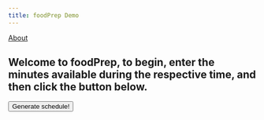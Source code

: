 ```yaml
---
title: foodPrep Demo
---
```

<head>
<meta name="viewport" content="width=device-width, initial-scale=1">
<style>
table{
    table-layout: fixed;
    width: 750px; 
}

.textInputs {
	width: 80px;
}

.truncated {
    display: block;
    white-space: nowrap; /* forces text to single line */
    overflow: hidden;
    text-overflow: ellipsis;
}

.empty {
	background-color: #BB1111;
	width: 84px;
	height: 23px;
}

.dropbtn {
    background-color: #4CAF50;
    color: white;
    padding: 0px;
    font-size: 16px;
    border: none;
	width: 84px;
	height: 23px;
    white-space: nowrap;
}

.dropdown {
    position: relative;
    display: inline-block;
}

.dropdown-content {
    display: none;
    position: absolute;
	white-space: nowrap;
	right: 0;
    background-color: #f1f1f1;
    min-width: 160px;
    box-shadow: 0px 8px 16px 0px rgba(0,0,0,0.2);
    z-index: 1;
}

.dropdown-content b {
    color: black;
    padding: 12px 16px;
    text-decoration: none;
    display: block;
}

.dropdown:hover .dropdown-content {
    display: block;
}

.dropdown:hover .dropbtn {
    background-color: #3e8e41;
}
</style>
</head>
<body>
<a href="/foodPrep/about">About</a>
<h2>Welcome to foodPrep, to begin, enter the minutes available during the respective time, and then click the button below.</h2><p>
<button type="button" onclick="sendData()" id = "butt">Generate schedule!</button>
<table id="stuff">
</table>
<script>
	var day;
	var hour;
	var timeTable = [];
	tableText = '<tr><th>Time</th><th>Sunday</th><th>Monday</th><th>Tuesday</th><th>Wednesday</th><th>Thursday</th><th>Friday</th><th>Saturday</th></tr>';
	for(hour=0; hour<24; hour++){
		tableText += '<tr><td>';
		if(hour == 0 || hour == 12){
			tableText += '12:00 ';
		}else{
			tableText += (hour % 12).toString() + ':00 ';
		}
		if(hour > 11){
			tableText += 'PM';
		}else{
			tableText += 'AM';
		}
		tableText += '</td>';
		var tempArr = [];
		for(day=1; day<8; day++){
			tableText += '<td><input type="number" id="';
			tableText += day.toString() + ',' + hour.toString();
			tableText += '" value="0" class="textInputs"/></td>';
			tempArr.push(0);
		}
		timeTable.push(tempArr);
		tableText += '</tr>';
	}
	var myTable = document.getElementById('stuff');
	myTable.innerHTML = tableText;

	var foodPrepArray = [];
	for(hour=0; hour<24; hour++){
		var foodTempArray = [];
		for(day=0; day<7; day++){
			var inception = [];
			foodTempArray.push(inception);
		}
		foodPrepArray.push(foodTempArray);
	}
	
	function hoverFood(day, hour, index){
		dropDownBox = document.getElementById(day.toString() + ',' + hour.toString() + 'drop');
		tableText = '</button><div class="dropdown-content" id="' + day.toString() + ',' + hour.toString() + 'drop">';
		tableText += '<center><b>' + foodPrepArray[hour][day-1][index].name + '</b></center>';
		tableText += '<b>Preparation Time: ';
		tableText += foodPrepArray[hour][day-1][index].preptime.toString();
		tableText += ' minutes</b><b>Ingredients:</b>';
		var numIng;
		for(numIng = 0; numIng < foodPrepArray[hour][day-1][index].ingredients.length; numIng++){
			tableText += '<b>&emsp;&#8226;';
			tableText += foodPrepArray[hour][day-1][index].ingredients[numIng].name;
			tableText += '</b>';
		}
		tableText += '<b>Steps:</b>';
		var numStep;
		for(numStep = 0; numStep < foodPrepArray[hour][day-1][index].steps.length; numStep++){
			tableText += '<b>&emsp;' + (numStep + 1).toString() + ': ';
			tableText += foodPrepArray[hour][day-1][index].steps[numStep];
			tableText += '</b>';
		}
		
		tableText += '</div></div></td>';
		dropDownBox.innerHTML = tableText;
	}
	
	function sendData() {
		var buttonId = document.getElementById('butt');
		if(buttonId.innerHTML == 'Edit schedule!'){
			buttonId.innerHTML = 'Generate schedule!';
			var day;
			var hour;
			tableText = '<tr><th>Time</th><th>Sunday</th><th>Monday</th><th>Tuesday</th><th>Wednesday</th><th>Thursday</th><th>Friday</th><th>Saturday</th></tr>';
			for(hour=0; hour<24; hour++){
				tableText += '<tr><td>';
				if(hour == 0 || hour == 12){
					tableText += '12:00 ';
				}else{
					tableText += (hour % 12).toString() + ':00 ';
				}
				if(hour > 11){
					tableText += 'PM';
				}else{
					tableText += 'AM';
				}
				tableText += '</td>';
				for(day=1; day<8; day++){
					tableText += '<td><input type="number" id="';
					tableText += day.toString() + ',' + hour.toString();
					tableText += '" value="' + timeTable[hour][day-1].toString() + '" class="textInputs"/></td>';
				}
				tableText += '</tr>';
			}
			var myTable = document.getElementById('stuff');
			myTable.innerHTML = tableText;
			foodPrepArray = [];
			for(hour=0; hour<24; hour++){
				var foodTempArray = [];
				for(day=0; day<7; day++){
					var inception = [];
					foodTempArray.push(inception);
				}
				foodPrepArray.push(foodTempArray);
			}
		}else{
			buttonId.innerHTML = 'Edit schedule!';
			var rawData = [];
			var day;
			var hour;
			var cell;
			var array;
			for(hour = 0; hour < 24; hour++){
				for(day = 1; day < 8; day++){
					cell = document.getElementById(day.toString() + ',' + hour.toString());
					if(parseInt(cell.value) > 0){
						array = {
							start: hour,
							time: parseInt(cell.value),
							day: day-1
						};
						rawData.push(array);
					}
					timeTable[hour][day-1] = parseInt(cell.value);
				}
			}
			var data = JSON.stringify(rawData);
			var XHR = new XMLHttpRequest();

			// Define what happens on successful data submission
			XHR.addEventListener('load', function(event) {
				var obj = JSON.parse(XHR.responseText);
				var day;
				var hour;
				tableText = '<tr><th>Time</th><th>Sunday</th><th>Monday</th><th>Tuesday</th><th>Wednesday</th><th>Thursday</th><th>Friday</th><th>Saturday</th></tr>';
				for(hour=0; hour<24; hour++){
					tableText += '<tr><td>';
					if(hour == 0 || hour == 12){
						tableText += '12:00 ';
					}else{
						tableText += (hour % 12).toString() + ':00 ';
					}
					if(hour > 11){
						tableText += "PM";
					}else{
						tableText += "AM";
					}
					tableText += '</td>';
					for(day=1; day<8; day++){
						tableText += '<td><div class="empty"></div></td>';
					}
					tableText += '</tr>';
				}
				var myTable = document.getElementById('stuff');
				myTable.innerHTML = tableText;
			
				for(day = 1; day < 8; day++){
					for(hour = 0; hour < obj[day-1].length; hour++){
						foodPrepArray[obj[day-1][hour].time][day-1].push(obj[day-1][hour]);
						if(foodPrepArray[obj[day-1][hour].time][day-1].length > 1){
							var optionSelect = document.getElementById(day.toString() + ',' + obj[day-1][hour].time.toString() + 'select');
							var opt = document.createElement("option");
							opt.text = obj[day-1][hour].name;
							opt.onmouseover = "hoverFood(day, hour, 0)";
							optionSelect.add(opt);
						}else{
							tableText = '<td><div class="dropdown"><button class="dropbtn">';
							//tableText += obj[day-1][hour].name;
							tableText += '<select onchange="hoverFood(' + day.toString()+ ', ' + obj[day-1][hour].time.toString() + ', this.selectedIndex);" style="width: 84px" id="' + day.toString() + ',' + obj[day-1][hour].time.toString() + 'select"><center><div class="truncated"><option>' + obj[day-1][hour].name + '</option></select>';
							tableText += '</button><div class="dropdown-content" id="' + day.toString() + ',' + hour.toString() + 'drop">';
							tableText += '<center><b>' + obj[day-1][hour].name + '</b></center>';
							tableText += '<b>Preparation Time: ';
							tableText += obj[day-1][hour].preptime.toString();
							tableText += ' minutes</b><b>Ingredients:</b>';
							var numIng;
							for(numIng = 0; numIng < obj[day-1][hour].ingredients.length; numIng++){
								tableText += '<b>&emsp;&#8226;';
								tableText += obj[day-1][hour].ingredients[numIng].name;
								tableText += '</b>';
							}
							tableText += '<b>Steps:</b>';
							var numStep;
							for(numStep = 0; numStep < obj[day-1][hour].steps.length; numStep++){
								tableText += '<b>&emsp;' + (numStep + 1).toString() + ': ';
								tableText += obj[day-1][hour].steps[numStep];
								tableText += '</b>';
							}
							
							tableText += '</div></div></td>';
							myTable.rows[obj[day-1][hour].time + 1].cells[day].innerHTML = tableText;
						}
					}
				}
			});

			// Define what happens in case of error
			XHR.addEventListener('error', function(event) {
				alert('Oops! Something went wrong.');
			});

			// Set up our request
			XHR.open('POST', 'https://mealplan.mccarty.io/foodplan');

			// Add the required HTTP header for form data POST requests
			XHR.setRequestHeader('Content-Type', 'application/x-www-form-urlencoded');

			// Finally, send our data.
			XHR.send(data);
		}
	}
</script>